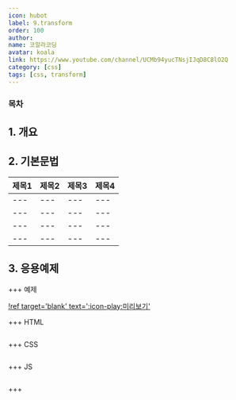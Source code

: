 ```yaml
---
icon: hubot
label: 9.transform
order: 100
author:
name: 코알라코딩
avatar: koala
link: https://www.youtube.com/channel/UCMb94yucTNsjIJqD8C8lO2Q
category: [css]
tags: [css, transform]
---
```


### 목차 <!-- omit in toc -->

## 1. 개요

>

## 2. 기본문법

| 제목1 | 제목2 | 제목3 | 제목4 |
| ----- | ----- | ----- | ----- |
| ---   | ---   | ---   | ---   |
| ---   | ---   | ---   | ---   |
| ---   | ---   | ---   | ---   |
| ---   | ---   | ---   | ---   |

## 3. 응용예제

+++ 예제

[!ref target='blank' text=':icon-play:미리보기'](https://qwerewqwerew.github.io/source/jq/9)

+++ HTML

```html # html

```

+++ CSS

```css # css

```

+++ JS

```js # javascript

```

+++
